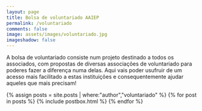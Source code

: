 ```yaml
---
layout: page
title: Bolsa de voluntariado AAIEP
permalink: /voluntariado
comments: false
image: assets/images/voluntariado.jpg
imageshadow: false
---
```

A bolsa de voluntariado consiste num projeto destinado a todos os associados, com propostas de diversas associações de voluntariado para poderes fazer a diferença numa delas. Aqui vais poder usufruir de um acesso mais facilitado a estas instituições e consequentemente ajudar aqueles que mais precisam!

<!-- Posts Index
================================================== -->
{% assign posts = site.posts | where:"author","voluntariado" %}
{% for post in posts %}
  {% include postbox.html %}
{% endfor %}
